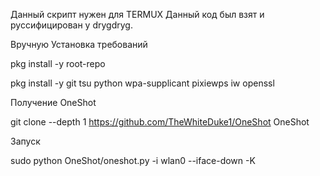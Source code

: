 Данный скрипт нужен для TERMUX
Данный код был взят и руссифицирован у drygdryg.

Вручную
Установка требований

pkg install -y root-repo

pkg install -y git tsu python wpa-supplicant pixiewps iw openssl

Получение OneShot

git clone --depth 1 https://github.com/TheWhiteDuke1/OneShot OneShot

Запуск

sudo python OneShot/oneshot.py -i wlan0 --iface-down -K
